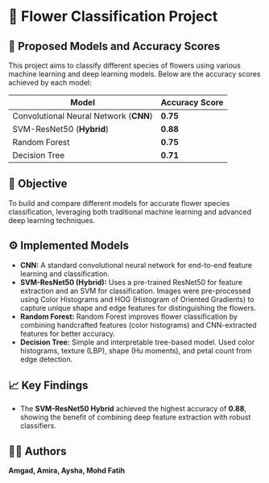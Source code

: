 # 🌸 Flower Classification Project

## 📑 **Proposed Models and Accuracy Scores**

This project aims to classify different species of flowers using various machine learning and deep learning models. Below are the accuracy scores achieved by each model:

| **Model**                   | **Accuracy Score** |
|-----------------------------|--------------------|
| Convolutional Neural Network (**CNN**) | **0.75** |
| SVM-ResNet50 (**Hybrid**)   | **0.88** |
| Random Forest               | **0.75** |
| Decision Tree               | **0.71** |

## 🎯 **Objective**

To build and compare different models for accurate flower species classification, leveraging both traditional machine learning and advanced deep learning techniques.

## ⚙️ **Implemented Models**

- **CNN:** A standard convolutional neural network for end-to-end feature learning and classification.
- **SVM-ResNet50 (Hybrid):** Uses a pre-trained ResNet50 for feature extraction and an SVM for classification. Images were pre-processed using Color Histograms and HOG (Histogram of Oriented Gradients) to capture unique shape and edge features for distinguishing the flowers.
- **Random Forest:** Random Forest improves flower classification by combining handcrafted features (color histograms) and CNN-extracted features for better accuracy.
- **Decision Tree:** Simple and interpretable tree-based model. Used color histograms, texture (LBP), shape (Hu moments), and petal count from edge detection.

## 📈 **Key Findings**

- The **SVM-ResNet50 Hybrid** achieved the highest accuracy of **0.88**, showing the benefit of combining deep feature extraction with robust classifiers.

## 👩‍💻 **Authors**

**Amgad, Amira, Aysha, Mohd Fatih**

